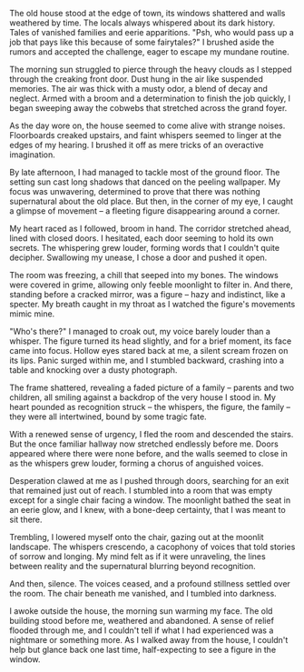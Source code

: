  

The old house stood at the edge of town, its windows shattered and walls weathered by time. The locals always whispered about its dark history. Tales of vanished families and eerie apparitions. "Psh, who would pass up a job that pays like this because of some fairytales?" I brushed aside the rumors and accepted the challenge, eager to escape my mundane routine.

The morning sun struggled to pierce through the heavy clouds as I stepped through the creaking front door. Dust hung in the air like suspended memories. The air was thick with a musty odor, a blend of decay and neglect. Armed with a broom and a determination to finish the job quickly, I began sweeping away the cobwebs that stretched across the grand foyer.

As the day wore on, the house seemed to come alive with strange noises. Floorboards creaked upstairs, and faint whispers seemed to linger at the edges of my hearing. I brushed it off as mere tricks of an overactive imagination.

By late afternoon, I had managed to tackle most of the ground floor. The setting sun cast long shadows that danced on the peeling wallpaper. My focus was unwavering, determined to prove that there was nothing supernatural about the old place. But then, in the corner of my eye, I caught a glimpse of movement – a fleeting figure disappearing around a corner.

My heart raced as I followed, broom in hand. The corridor stretched ahead, lined with closed doors. I hesitated, each door seeming to hold its own secrets. The whispering grew louder, forming words that I couldn't quite decipher. Swallowing my unease, I chose a door and pushed it open.

The room was freezing, a chill that seeped into my bones. The windows were covered in grime, allowing only feeble moonlight to filter in. And there, standing before a cracked mirror, was a figure – hazy and indistinct, like a specter. My breath caught in my throat as I watched the figure's movements mimic mine.

"Who's there?" I managed to croak out, my voice barely louder than a whisper. The figure turned its head slightly, and for a brief moment, its face came into focus. Hollow eyes stared back at me, a silent scream frozen on its lips. Panic surged within me, and I stumbled backward, crashing into a table and knocking over a dusty photograph.

The frame shattered, revealing a faded picture of a family – parents and two children, all smiling against a backdrop of the very house I stood in. My heart pounded as recognition struck – the whispers, the figure, the family – they were all intertwined, bound by some tragic fate.

With a renewed sense of urgency, I fled the room and descended the stairs. But the once familiar hallway now stretched endlessly before me. Doors appeared where there were none before, and the walls seemed to close in as the whispers grew louder, forming a chorus of anguished voices.

Desperation clawed at me as I pushed through doors, searching for an exit that remained just out of reach. I stumbled into a room that was empty except for a single chair facing a window. The moonlight bathed the seat in an eerie glow, and I knew, with a bone-deep certainty, that I was meant to sit there.

Trembling, I lowered myself onto the chair, gazing out at the moonlit landscape. The whispers crescendo, a cacophony of voices that told stories of sorrow and longing. My mind felt as if it were unraveling, the lines between reality and the supernatural blurring beyond recognition.

And then, silence. The voices ceased, and a profound stillness settled over the room. The chair beneath me vanished, and I tumbled into darkness.

I awoke outside the house, the morning sun warming my face. The old building stood before me, weathered and abandoned. A sense of relief flooded through me, and I couldn't tell if what I had experienced was a nightmare or something more. As I walked away from the house, I couldn't help but glance back one last time, half-expecting to see a figure in the window.